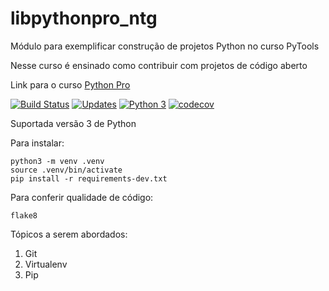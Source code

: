 # libpythonpro_ntg
Módulo para exemplificar construção de projetos Python no curso PyTools

Nesse curso é ensinado como contribuir com projetos de código aberto

Link para o curso [Python Pro](https://www.python.pro.br/)

[![Build Status](https://travis-ci.org/niltonpimentel02/libpythonpro-ntg.svg?branch=master)](https://travis-ci.org/niltonpimentel02/libpythonpro-ntg)
[![Updates](https://pyup.io/repos/github/niltonpimentel02/libpythonpro-ntg/shield.svg)](https://pyup.io/repos/github/niltonpimentel02/libpythonpro-ntg/)
[![Python 3](https://pyup.io/repos/github/niltonpimentel02/libpythonpro-ntg/python-3-shield.svg)](https://pyup.io/repos/github/niltonpimentel02/libpythonpro-ntg/)
[![codecov](https://codecov.io/gh/niltonpimentel02/libpythonpro-ntg/branch/master/graph/badge.svg)](https://codecov.io/gh/niltonpimentel02/libpythonpro-ntg)

Suportada versão 3 de Python

Para instalar:

```console
python3 -m venv .venv
source .venv/bin/activate
pip install -r requirements-dev.txt
```

Para conferir qualidade de código:

```console
flake8
```

Tópicos a serem abordados:
 1. Git
 2. Virtualenv
 3. Pip